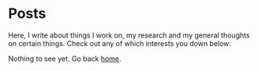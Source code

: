 # Posts

Here, I write about things I work on, my research and my general thoughts on certain things. Check out any of which interests you down below:

Nothing to see yet. Go back [home](/).
